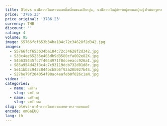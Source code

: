 ```yaml
---
title: Olevs นาฬิกากลไกกระจกลายสี่เหลี่ยมขนมเปียกปูน, นาฬิกากลไกคู่สำหรับผู้ชายและผู้หญิงโรมันหรูหรานาฬิกากันน้ำนาฬิกาข้อมือผู้ชายแฟชั่น
price: '3786.23'
price_original: '3786.23'
currency: THB
discount: ''
rating: 4
volume: 95
image: S5766fcf653b34ba184c72c34628f2d342.jpg
images:
  - S5766fcf653b34ba184c72c34628f2d342.jpg
  - S33c4ee65235e465db9d3580cfa002e82X.jpg
  - S4b635445fc7f4644971f0dceeacc926aI.jpg
  - S85a954d42f3c4c7c93119dcb732d01d8r.jpg
  - Se11bb3c943c844bcb8b5f92a20b927b4S.jpg
  - S27be79f204054f98ac4eafeb0f026c1aN.jpg
video: ''
categories:
  - name: นาฬิกา
    slug: นาฬ-กา
  - name: นาฬิกาคู่
    slug: นาฬ-กาค
slug: olevs-นาฬ-กากลไกกระจกลายส-เหล-ยมขนมเป
encode: omGaEUO
lang: th
---
```

  